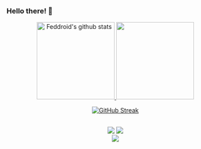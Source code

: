 
### Hello there! 🧔
 
 
<div align="center">
  <a href="https://github.com/Feddroid"> 
  <img height="180em" src="https://github-readme-stats.vercel.app/api?username=Feddroid&show_icons=true&theme=gruvbox&include_all_commits=true&count_private=true&orgs=codeableorg,Feddroid,icetart-group" alt="Feddroid's github stats"/>
  <img height="180em" src="https://github-readme-stats.vercel.app/api/top-langs/?username=Feddroid&layout=compact&langs_count=7&theme=gruvbox"/>

[![GitHub Streak](http://github-readme-streak-stats.herokuapp.com?user=Feddroid&theme=dark&background=000000)](https://git.io/streak-stats)

</div>
  
##
  
  <div align="center"> 
    <a href = "mailto:alfredo7891@gmail.com"><img src="https://img.shields.io/badge/-Gmail-%23333?style=for-the-badge&logo=gmail&logoColor=white" target="_blank"></a>
    <a href="https://www.linkedin.com/in/alfredo-arroyo-d" target="_blank"><img src="https://img.shields.io/badge/-LinkedIn-%230077B5?style=for-the-badge&logo=linkedin&logoColor=white" target="_blank"></a> 
</div>

 <div align="center"> 
  <a href="https://www.codewars.com/users/Feddroid">
   <img src="https://www.codewars.com/users/Feddroid/badges/micro"></br>
  </a>
</div>

<div align="center"> 
  <img src="https://komarev.com/ghpvc/?username=Feddroid&style=flat-square&color=blue" alt=""/>
</div>
  
  

  
<!--
**Feddroid/Feddroid** is a ✨ _special_ ✨ repository because its `README.md` (this file) appears on your GitHub profile.

Here are some ideas to get you started:

- 🔭 I’m currently working on ...
- 🌱 I’m currently learning ...
- 👯 I’m looking to collaborate on ...
- 🤔 I’m looking for help with ...
- 💬 Ask me about ...
- 📫 How to reach me: ...
- 😄 Pronouns: ...
- ⚡ Fun fact: ...
-->
